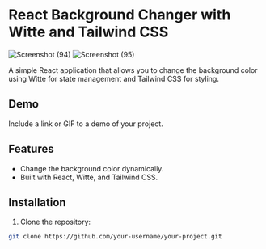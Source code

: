 # React Background Changer with Witte and Tailwind CSS
![Screenshot (94)](https://github.com/MadhurChaturvedi/bgChanger/assets/93113162/9b176d26-c0ae-483e-b434-eafd4d5053bb)
![Screenshot (95)](https://github.com/MadhurChaturvedi/bgChanger/assets/93113162/3d38aeb5-483a-40e8-9c0d-cc90270e722c)

A simple React application that allows you to change the background color using Witte for state management and Tailwind CSS for styling.

## Demo

Include a link or GIF to a demo of your project.

## Features

- Change the background color dynamically.
- Built with React, Witte, and Tailwind CSS.

## Installation

1. Clone the repository:

```bash
git clone https://github.com/your-username/your-project.git
